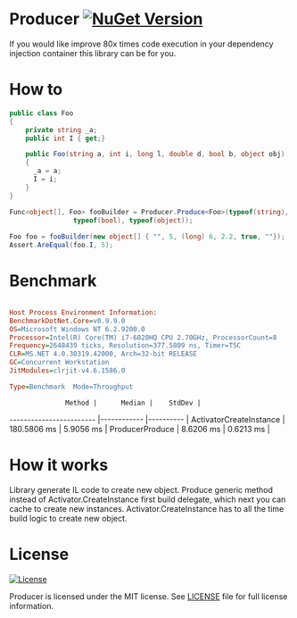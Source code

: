 # Producer [![NuGet Version](https://img.shields.io/badge/nuget-1.0.0-blue.svg?style=flat)](https://www.nuget.org/packages/Producer)
If you would like improve 80x times code execution in your dependency injection container this library can be for you.

# How to

```c#
public class Foo
{
    private string _a;
    public int I { get;}

    public Foo(string a, int i, long l, double d, bool b, object obj)
    {
      _a = a;
      I = i;
    }
}

Func<object[], Foo> fooBuilder = Producer.Produce<Foo>(typeof(string), typeof(int), typeof(long), typeof(double),
                typeof(bool), typeof(object));
                
Foo foo = fooBuilder(new object[] { "", 5, (long) 6, 2.2, true, ""});
Assert.AreEqual(foo.I, 5); 
```
# Benchmark

```ini

Host Process Environment Information:
BenchmarkDotNet.Core=v0.9.9.0
OS=Microsoft Windows NT 6.2.9200.0
Processor=Intel(R) Core(TM) i7-6820HQ CPU 2.70GHz, ProcessorCount=8
Frequency=2648439 ticks, Resolution=377.5809 ns, Timer=TSC
CLR=MS.NET 4.0.30319.42000, Arch=32-bit RELEASE
GC=Concurrent Workstation
JitModules=clrjit-v4.6.1586.0

Type=Benchmark  Mode=Throughput  

```
                  Method |      Median |    StdDev |
------------------------ |------------ |---------- |
 ActivatorCreateInstance | 180.5806 ms | 5.9056 ms |
         ProducerProduce |   8.6206 ms | 0.6213 ms |


# How it works

Library generate IL code to create new object. Produce generic method instead of Activator.CreateInstance first build delegate, which next you can cache to create new instances. Activator.CreateInstance has to all the time build logic to create new object. 

# License

[![License](https://img.shields.io/badge/license-MIT-blue.svg?style=plastic)](https://github.com/matiii/Dijkstra.NET/blob/master/LICENSE)

Producer is licensed under the MIT license. See [LICENSE](LICENSE) file for full license information.
